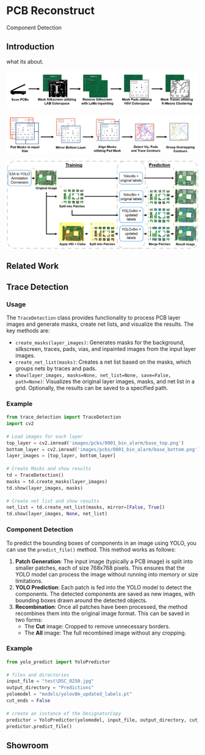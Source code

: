 # PCB Reconstruct

Component Detection 

## Introduction
what its about.

![Mask Detection](assets/trace_detect_masking_process.png)

![Net Detection](assets/trace_detect_netlist_process.png)

![Model Overview](assets/nn_training_prediction.png)

## Related Work

## Trace Detection

### Usage

The `TraceDetection` class provides functionality to process PCB layer images and generate masks, create net lists, and visualize the results. The key methods are:

- `create_masks(layer_images)`: Generates masks for the background, silkscreen, traces, pads, vias, and inpainted images from the input layer images.
- `create_net_list(masks)`: Creates a net list based on the masks, which groups nets by traces and pads.
- `show(layer_images, masks=None, net_list=None, save=False, path=None)`: Visualizes the original layer images, masks, and net list in a grid. Optionally, the results can be saved to a specified path.

### Example

```python
from trace_detection import TraceDetection
import cv2

# Load images for each layer
top_layer = cv2.imread('images/pcbs/0001_bin_alarm/base_top.png')
bottom_layer = cv2.imread('images/pcbs/0001_bin_alarm/base_bottom.png')
layer_images = [top_layer, bottom_layer]

# Create Masks and show results
td = TraceDetection()
masks = td.create_masks(layer_images)
td.show(layer_images, masks)

# Create net list and show results
net_list = td.create_net_list(masks, mirror=[False, True])
td.show(layer_images, None, net_list)
```

### Component Detection

To predict the bounding boxes of components in an image using YOLO, you can use the `predict_file()` method. This method works as follows:

1. **Patch Generation**: The input image (typically a PCB image) is split into smaller patches, each of size 768x768 pixels. This ensures that the YOLO model can process the image without running into memory or size limitations.
2. **YOLO Prediction**: Each patch is fed into the YOLO model to detect the components. The detected components are saved as new images, with bounding boxes drawn around the detected objects.
3. **Recombination**: Once all patches have been processed, the method recombines them into the original image format. This can be saved in two forms:
   - The **Cut** image: Cropped to remove unnecessary borders.
   - The **All** image: The full recombined image without any cropping.

### Example

```python
from yolo_predict import YoloPredictor

# files and directories
input_file = "test\DSC_0250.jpg"
output_directory = "Predictions"
yolomodel = "models/yolov8m_updated_labels.pt"
cut_ends = False

# create an instance of the DesignatorCopy
predictor = YoloPredictor(yolomodel, input_file, output_directory, cut_ends)
predictor.predict_file()
```

## Showroom



